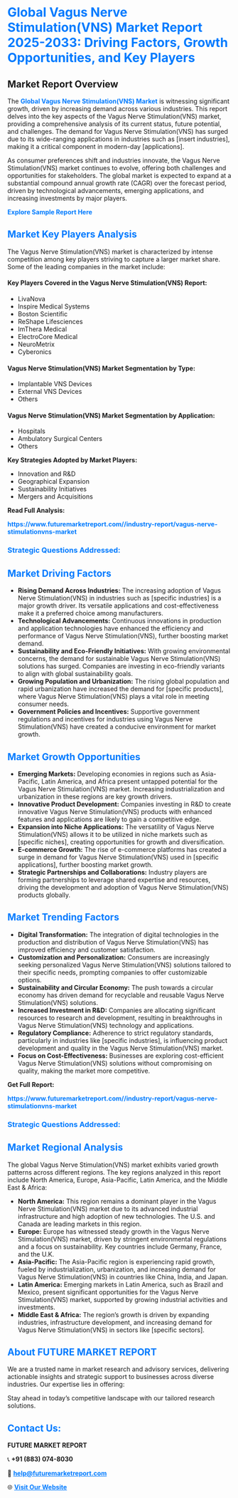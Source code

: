 <h1 style="color: #007BFF;">Global Vagus Nerve Stimulation(VNS) Market Report 2025-2033: Driving Factors, Growth Opportunities, and Key Players</h1>

<section id="overview">
<h2>Market Report Overview</h2>
<p>The <a href="https://www.futuremarketreport.com//industry-report/vagus-nerve-stimulationvns-market" style="color: #007BFF; text-decoration: none;"><strong>Global Vagus Nerve Stimulation(VNS) Market</strong></a> is witnessing significant growth, driven by increasing demand across various industries. This report delves into the key aspects of the Vagus Nerve Stimulation(VNS) market, providing a comprehensive analysis of its current status, future potential, and challenges. The demand for Vagus Nerve Stimulation(VNS) has surged due to its wide-ranging applications in industries such as [insert industries], making it a critical component in modern-day [applications].</p>
<p>As consumer preferences shift and industries innovate, the Vagus Nerve Stimulation(VNS) market continues to evolve, offering both challenges and opportunities for stakeholders. The global market is expected to expand at a substantial compound annual growth rate (CAGR) over the forecast period, driven by technological advancements, emerging applications, and increasing investments by major players.</p>
</section>

<section id="overview">
<p><a href="https://www.futuremarketreport.com//request-sample/reportId=82764" style="color: #007BFF; text-decoration: none;"><strong>Explore Sample Report Here</strong></a></p>
</section>

<section id="key-players">
<h2 style="color: #007BFF;">Market Key Players Analysis</h2>
<p>The Vagus Nerve Stimulation(VNS) market is characterized by intense competition among key players striving to capture a larger market share. Some of the leading companies in the market include:</p>
<h4>Key Players Covered in the Vagus Nerve Stimulation(VNS) Report:</h4>
<ul><li>LivaNova</li><li>Inspire Medical Systems</li><li>Boston Scientific</li><li>ReShape Lifesciences</li><li>ImThera Medical</li><li>ElectroCore Medical</li><li>NeuroMetrix</li><li>Cyberonics</li></ul>
<h4>Vagus Nerve Stimulation(VNS) Market Segmentation by Type:</h4>
<ul><li>Implantable VNS Devices</li><li>External VNS Devices</li><li>Others</li></ul>

<h4>Vagus Nerve Stimulation(VNS) Market Segmentation by Application:</h4>
<ul><li>Hospitals</li><li>Ambulatory Surgical Centers</li><li>Others</li></ul>
<p><strong>Key Strategies Adopted by Market Players:</strong></p>
<ul>
<li>Innovation and R&D</li>
<li>Geographical Expansion</li>
<li>Sustainability Initiatives</li>
<li>Mergers and Acquisitions</li>
</ul>
</section>

<section>
<p><strong>Read Full Analysis: </strong></p><a href="https://www.futuremarketreport.com//industry-report/vagus-nerve-stimulationvns-market" style="color: #007BFF; text-decoration: none;"><strong>https://www.futuremarketreport.com//industry-report/vagus-nerve-stimulationvns-market</strong></a>
<h3 style="color: #007BFF;">Strategic Questions Addressed:</h3>
</section>

<section id="driving-factors">
<h2 style="color: #007BFF;">Market Driving Factors</h2>
<ul>
<li><strong>Rising Demand Across Industries:</strong> The increasing adoption of Vagus Nerve Stimulation(VNS) in industries such as [specific industries] is a major growth driver. Its versatile applications and cost-effectiveness make it a preferred choice among manufacturers.</li>
<li><strong>Technological Advancements:</strong> Continuous innovations in production and application technologies have enhanced the efficiency and performance of Vagus Nerve Stimulation(VNS), further boosting market demand.</li>
<li><strong>Sustainability and Eco-Friendly Initiatives:</strong> With growing environmental concerns, the demand for sustainable Vagus Nerve Stimulation(VNS) solutions has surged. Companies are investing in eco-friendly variants to align with global sustainability goals.</li>
<li><strong>Growing Population and Urbanization:</strong> The rising global population and rapid urbanization have increased the demand for [specific products], where Vagus Nerve Stimulation(VNS) plays a vital role in meeting consumer needs.</li>
<li><strong>Government Policies and Incentives:</strong> Supportive government regulations and incentives for industries using Vagus Nerve Stimulation(VNS) have created a conducive environment for market growth.</li>
</ul>
</section>

<section id="growth-opportunities">
<h2 style="color: #007BFF;">Market Growth Opportunities</h2>
<ul>
<li><strong>Emerging Markets:</strong> Developing economies in regions such as Asia-Pacific, Latin America, and Africa present untapped potential for the Vagus Nerve Stimulation(VNS) market. Increasing industrialization and urbanization in these regions are key growth drivers.</li>
<li><strong>Innovative Product Development:</strong> Companies investing in R&D to create innovative Vagus Nerve Stimulation(VNS) products with enhanced features and applications are likely to gain a competitive edge.</li>
<li><strong>Expansion into Niche Applications:</strong> The versatility of Vagus Nerve Stimulation(VNS) allows it to be utilized in niche markets such as [specific niches], creating opportunities for growth and diversification.</li>
<li><strong>E-commerce Growth:</strong> The rise of e-commerce platforms has created a surge in demand for Vagus Nerve Stimulation(VNS) used in [specific applications], further boosting market growth.</li>
<li><strong>Strategic Partnerships and Collaborations:</strong> Industry players are forming partnerships to leverage shared expertise and resources, driving the development and adoption of Vagus Nerve Stimulation(VNS) products globally.</li>
</ul>
</section>

<section id="trending-factors">
<h2 style="color: #007BFF;">Market Trending Factors</h2>
<ul>
<li><strong>Digital Transformation:</strong> The integration of digital technologies in the production and distribution of Vagus Nerve Stimulation(VNS) has improved efficiency and customer satisfaction.</li>
<li><strong>Customization and Personalization:</strong> Consumers are increasingly seeking personalized Vagus Nerve Stimulation(VNS) solutions tailored to their specific needs, prompting companies to offer customizable options.</li>
<li><strong>Sustainability and Circular Economy:</strong> The push towards a circular economy has driven demand for recyclable and reusable Vagus Nerve Stimulation(VNS) solutions.</li>
<li><strong>Increased Investment in R&D:</strong> Companies are allocating significant resources to research and development, resulting in breakthroughs in Vagus Nerve Stimulation(VNS) technology and applications.</li>
<li><strong>Regulatory Compliance:</strong> Adherence to strict regulatory standards, particularly in industries like [specific industries], is influencing product development and quality in the Vagus Nerve Stimulation(VNS) market.</li>
<li><strong>Focus on Cost-Effectiveness:</strong> Businesses are exploring cost-efficient Vagus Nerve Stimulation(VNS) solutions without compromising on quality, making the market more competitive.</li>
</ul>
</section>

<section>
<p><strong>Get Full Report: </strong></p><a href="https://www.futuremarketreport.com//industry-report/vagus-nerve-stimulationvns-market" style="color: #007BFF; text-decoration: none;"><strong>https://www.futuremarketreport.com//industry-report/vagus-nerve-stimulationvns-market</strong></a>
<h3 style="color: #007BFF;">Strategic Questions Addressed:</h3>
</section>


<section id="regional-analysis">
<h2 style="color: #007BFF;">Market Regional Analysis</h2>
<p>The global Vagus Nerve Stimulation(VNS) market exhibits varied growth patterns across different regions. The key regions analyzed in this report include North America, Europe, Asia-Pacific, Latin America, and the Middle East & Africa:</p>
<ul>
<li><strong>North America:</strong> This region remains a dominant player in the Vagus Nerve Stimulation(VNS) market due to its advanced industrial infrastructure and high adoption of new technologies. The U.S. and Canada are leading markets in this region.</li>
<li><strong>Europe:</strong> Europe has witnessed steady growth in the Vagus Nerve Stimulation(VNS) market, driven by stringent environmental regulations and a focus on sustainability. Key countries include Germany, France, and the U.K.</li>
<li><strong>Asia-Pacific:</strong> The Asia-Pacific region is experiencing rapid growth, fueled by industrialization, urbanization, and increasing demand for Vagus Nerve Stimulation(VNS) in countries like China, India, and Japan.</li>
<li><strong>Latin America:</strong> Emerging markets in Latin America, such as Brazil and Mexico, present significant opportunities for the Vagus Nerve Stimulation(VNS) market, supported by growing industrial activities and investments.</li>
<li><strong>Middle East & Africa:</strong> The region’s growth is driven by expanding industries, infrastructure development, and increasing demand for Vagus Nerve Stimulation(VNS) in sectors like [specific sectors].</li>
</ul>
</section>

<footer>
<h2 style="color: #007BFF;">About FUTURE MARKET REPORT</h2>
<p>We are a trusted name in market research and advisory services, delivering actionable insights and strategic support to businesses across diverse industries. Our expertise lies in offering:</p>

<p>Stay ahead in today’s competitive landscape with our tailored research solutions.</p>

<h2 style="color: #007BFF;">Contact Us:</h2>
<p><strong>FUTURE MARKET REPORT</strong></p>
<p>📞 <strong>+91 (883) 074-8030</strong></p>
<p>📧 <strong><a href="mailto:help@futuremarketreport.com" style="color: #007BFF;">help@futuremarketreport.com</a></strong></p>
<p>🌐 <strong><a href="https://www.futuremarketreport.com/" style="color: #007BFF;">Visit Our Website</a></strong></p>
</footer>